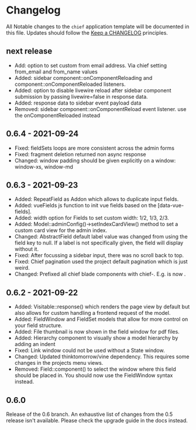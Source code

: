 # Changelog
All Notable changes to the `chief` application template will be documented in this file. Updates should follow the [Keep a CHANGELOG](http://keepachangelog.com/)
principles.

## next release
- Add: option to set custom from email address. Via chief setting from_email and from_name values
- Added: sidebar component::onComponentReloading and component::onComponentReloaded listeners.
- Added: option to disable livewire reload after sidebar component submission by passing livewire=false in response data.
- Added: response data to sidebar event payload data
- Removed: sidebar component::onComponentReload event listener. use the onComponentReloaded instead

## 0.6.4 - 2021-09-24
- Fixed: fieldSets loops are more consistent across the admin forms
- Fixed: fragment deletion returned non async response
- Changed: window padding should be given explicitly on a window: window-xs, window-md

## 0.6.3 - 2021-09-23
- Added: RepeatField as Addon which allows to duplicate input fields.
- Added: vueFields js function to init vue fields based on the \[data-vue-fields].
- Added: width option for Fields to set custom width: 1/2, 1/3, 2/3.
- Added: Model::adminConfig()->setIndexCardView() method to set a custom card view for the admin index.
- Changed: AbstractField default label value was changed from using the field key to null. If a label is not specifically given, the field will display without it.
- Fixed: After focussing a sidebar input, there was no scroll back to top.
- Fixed: Chief pagination used the project default pagination which is just weird.
- Changed: Prefixed all chief blade components with chief-. E.g. <x-icon-label> is now <x-chief-icon-label>.

## 0.6.2 - 2021-09-22
- Added: Visitable::response() which renders the page view by default but also allows for custom handling a frontend request of the model.
- Added: FieldWindow and FieldSet models that allow for more control on your field structure.
- Added: File thumbnail is now shown in the field window for pdf files.
- Added: Hierarchy component to visually show a model hierarchy by adding an indent
- Fixed: Link window could not be used without a State window.
- Changed: Updated thinktomorrow/vine dependency. This requires some changes in the projects menu views.
- Removed: Field::component() to select the window where this field should be placed in. You should now use the FieldWindow syntax instead.

## 0.6.0
Release of the 0.6 branch. An exhaustive list of changes from the 0.5 release isn't available. Please check the upgrade guide in the docs instead.
